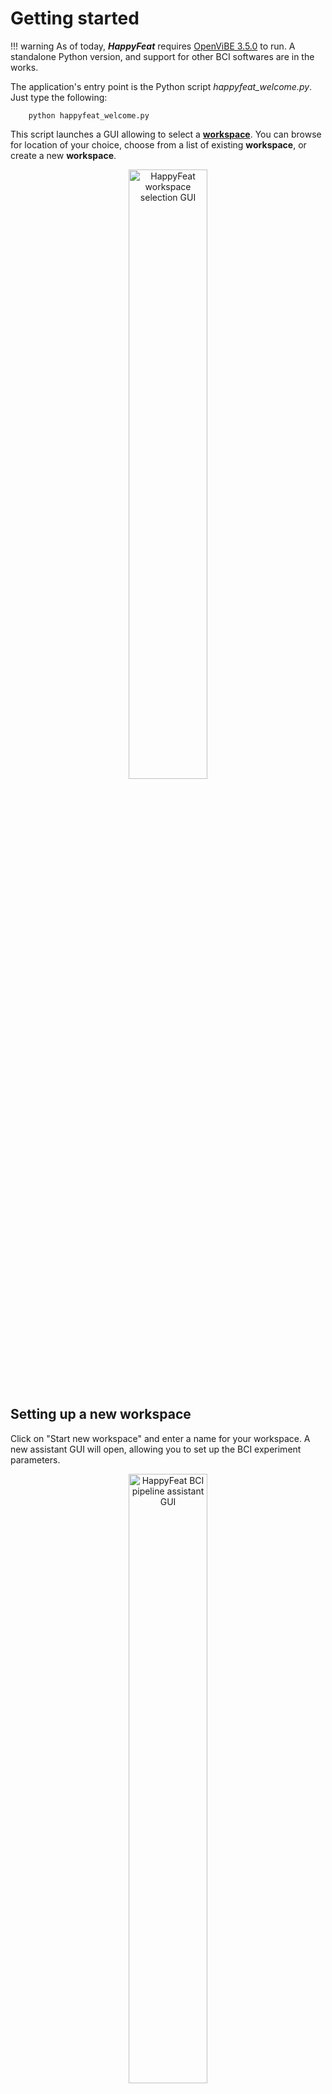 # Getting started

!!! warning
    As of today, ***HappyFeat*** requires [OpenViBE 3.5.0](http://openvibe.inria.fr/) to run. A standalone Python version, and support for other BCI softwares are in the works. 
	
The application's entry point is the Python script *happyfeat_welcome.py*. Just type the following:

```shell
    python happyfeat_welcome.py
```

This script launches a GUI allowing to select a **[workspace](workspaces.md)**. You can browse for location of your choice, choose from a list of existing **workspace**, or create a new **workspace**.

<center><img src="../../img/hf_gui1.png" alt="HappyFeat workspace selection GUI" style='height: 50%; width: 50%; object-fit: contain;'/></center>

## Setting up a new workspace

Click on "Start new workspace" and enter a name for your workspace. A new assistant GUI will open, allowing you to set up the BCI experiment parameters. 

<center><img src="../../img/hf_gui2.png" alt="HappyFeat BCI pipeline assistant GUI" style='height: 50%; width: 50%; object-fit: contain;'/></center>

In the "Protocol Selection" drop-down menu, select the metric(s)/feature(s) you want to work with (eg: `Power Spectrum based classification`).
As of today, you can choose between **Power Spectral Density**, **Connectivity-based Node Strength**, or **mixing both**.

Then, enter the parameters for your experiment: Number of trials, trial length, etc.

You can either use known channel montages (e.g. `standard 1020`) or a custom montage. See the [specific page on montages](montage.md) for more information.

You also need to browse for the **OpenViBE** designer application on your computer (either the .exe, .sh or .cmd file).

Click on `Generate scenarios & Launch HappyFeat` when you're ready. 
 
From there on, files & folders will be located in the `<happyfeat_install>/workspace/<myworkspacename>` subfolder, 
and all information and configuration will be managed in the `<happyfeat_install>/workspace/<myworkspacename>.hfw` file.

## Loading an existing workspace

You can find the list of existing *workspaces* in the *happyfeat_welcome.py* GUI. Select one and click on "Load existing workspace". All previously handled parameters, results, and working files are loaded.

Note that workspaces can be shared from one computer to another, by simply copying the workspace's folder and configuration file.